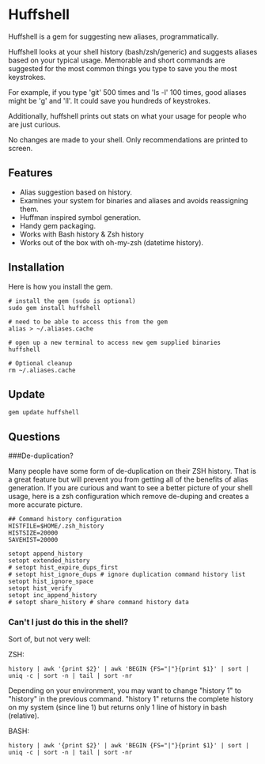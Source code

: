 Huffshell
====================

Huffshell is a gem for suggesting new aliases, programmatically.

Huffshell looks at your shell history (bash/zsh/generic) and suggests aliases based on your typical usage. Memorable and short commands are suggested for the most common things you type to save you the most keystrokes.

For example, if you type 'git' 500 times and 'ls -l' 100 times, good aliases might be 'g' and 'll'. It could save you hundreds of keystrokes.

Additionally, huffshell prints out stats on what your usage for people who are just curious.

No changes are made to your shell. Only recommendations are printed to screen.

Features
---------------------

* Alias suggestion based on history.
* Examines your system for binaries and aliases and avoids reassigning them.
* Huffman inspired symbol generation.
* Handy gem packaging.
* Works with Bash history & Zsh history
* Works out of the box with oh-my-zsh (datetime history).

Installation
---------------------

Here is how you install the gem.

```script
# install the gem (sudo is optional)
sudo gem install huffshell

# need to be able to access this from the gem
alias > ~/.aliases.cache

# open up a new terminal to access new gem supplied binaries
huffshell

# Optional cleanup
rm ~/.aliases.cache
```

Update
---------------------

```script
gem update huffshell
````

Questions
---------------------

###De-duplication?

Many people have some form of de-duplication on their ZSH history. That is a great feature but will prevent you from getting all of the benefits of alias generation. If you are curious and want to see a better picture of your shell usage, here is a zsh configuration which remove de-duping and creates a more accurate picture.

```script
## Command history configuration
HISTFILE=$HOME/.zsh_history
HISTSIZE=20000
SAVEHIST=20000

setopt append_history
setopt extended_history
# setopt hist_expire_dups_first
# setopt hist_ignore_dups # ignore duplication command history list
setopt hist_ignore_space
setopt hist_verify
setopt inc_append_history
# setopt share_history # share command history data
```

### Can't I just do this in the shell?

Sort of, but not very well:

ZSH:
```script
history | awk '{print $2}' | awk 'BEGIN {FS="|"}{print $1}' | sort | uniq -c | sort -n | tail | sort -nr 
```

Depending on your environment, you may want to change "history 1" to "history" in the previous command. "history 1" returns the complete history on my system 
(since line 1) but returns only 1 line of history in bash (relative).

BASH:
```script
history | awk '{print $2}' | awk 'BEGIN {FS="|"}{print $1}' | sort | uniq -c | sort -n | tail | sort -nr 
```

